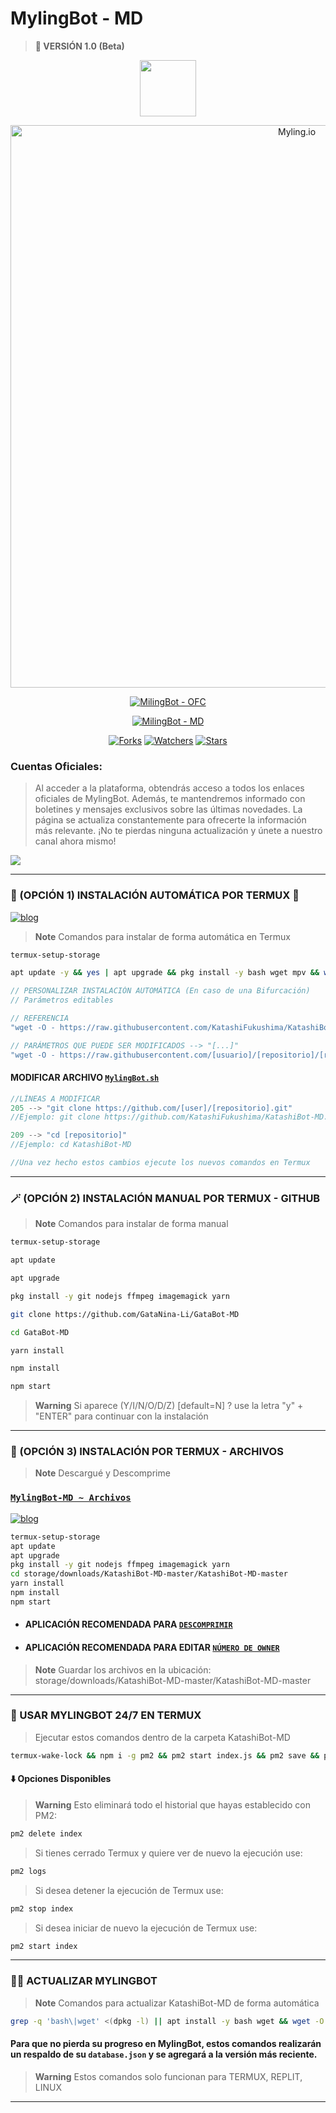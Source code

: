 # MylingBot - MD
> <b>🚀 VERSIÓN 1.0 (Beta)</b>

<p align="center"> 
<a href="https://github.com/GataNina-Li"><img src="http://readme-typing-svg.herokuapp.com?font=Fira+Code&pause=1000&color=B1F733&width=435&lines=MylingBot -MD;Disfruta+del+bot.+%E2%9A%A1" height="90px"></a> 
</p>

<p align="center">
<img src="https://telegra.ph/file/519ba4d10aeef56ab8404.jpg" alt="Myling.io" width="900"/>
</p>

<p align="center">
<a href="#"><img title="MilingBot - OFC" src="https://img.shields.io/badge/SI TE AGRADA EL REPOSITORIO APÓYAME CON UNA ESTRELLITA 🌟 ¡GRACIAS! -red?colorA=%255ff0000&colorB=%23017e40&style=for-the-badge"></a>
</p>  

<p align="center">
<a href="#"><img title="MilingBot - MD" src="https://img.shields.io/badge/COMPATIBLE CON LA VERSIÓN MULTI DISPOSITIVOS DE WHATSAPP-red?colorA=%F77F48FF&colorB=%F77F48FF&style=for-the-badge"></a>
</p>

<p align="center">   
<a href="https://github.com/KatashiFukushima/KatashiBot-MD/network/members"><img title="Forks" src="https://img.shields.io/github/forks/KatashiFukushima/KatashiBot-MD?label=Forks&color=blue&style=flat-square"></a>
<a href="https://github.com/KatashiFukushima/KatashiBot-MD/watchers"><img title="Watchers" src="https://img.shields.io/github/watchers/KatashiFukushima/KatashiBot?label=Watchers&color=green&style=flat-square"></a>
<a href="https://github.com/KatashiFukushima/KatashiBot-MD/stargazers"><img title="Stars" src="https://img.shields.io/github/stars/KatashiFukushima/KatashiBot-MD?label=Stars&color=yellow&style=flat-square"></a>
</p>

### Cuentas Oficiales:
> Al acceder a la plataforma, obtendrás acceso a todos los enlaces oficiales de MylingBot. Además, te mantendremos informado con boletines y mensajes exclusivos sobre las últimas novedades. La página se actualiza constantemente para ofrecerte la información más relevante. ¡No te pierdas ninguna actualización y únete a nuestro canal ahora mismo!

<a href="https://www.atom.bio/MylingBot">
<img src="https://img.shields.io/badge/Redes_Sociales-000000%7D?style=for-the-badge&logo=biolink&logoColor=white">
</a>

-----
### 🌟 (OPCIÓN 1) INSTALACIÓN AUTOMÁTICA POR TERMUX 🫰
[![blog](https://img.shields.io/badge/Instalacion-Automatica-FF0000?style=for-the-badge&logo=youtube&logoColor=white)](https://www.youtube.com/shorts/ZLJYDUM6vSY)
> **Note** Comandos para instalar de forma automática en Termux  
```bash
termux-setup-storage
```
```bash
apt update -y && yes | apt upgrade && pkg install -y bash wget mpv && wget -O - https://raw.githubusercontent.com/KatashiFukushima/KatashiBot-MD/master/katashi.sh | bash
```
```js
// PERSONALIZAR INSTALACIÓN AUTOMÁTICA (En caso de una Bifurcación)
// Parámetros editables

// REFERENCIA
"wget -O - https://raw.githubusercontent.com/KatashiFukushima/KatashiBot-MD/master/katashi.sh | bash"

// PARÁMETROS QUE PUEDE SER MODIFICADOS --> "[...]"
"wget -O - https://raw.githubusercontent.com/[usuario]/[repositorio]/[rama]/katashi.sh | bash"
```
#### MODIFICAR ARCHIVO [`MylingBot.sh`](https://github.com/KatashiFukushima/KatashiBot-MD/blob/master/kata.sh)
```js
//LÍNEAS A MODIFICAR
205 --> "git clone https://github.com/[user]/[repositorio].git"
//Ejemplo: git clone https://github.com/KatashiFukushima/KatashiBot-MD.git

209 --> "cd [repositorio]"
//Ejemplo: cd KatashiBot-MD

//Una vez hecho estos cambios ejecute los nuevos comandos en Termux
```
-----
### 🪄 (OPCIÓN 2) INSTALACIÓN MANUAL POR TERMUX - GITHUB 
> **Note** Comandos para instalar de forma manual
```bash
termux-setup-storage
```
```bash
apt update
```
```bash
apt upgrade
```
```bash
pkg install -y git nodejs ffmpeg imagemagick yarn
```
```bash
git clone https://github.com/GataNina-Li/GataBot-MD
```
```bash
cd GataBot-MD
```
```bash
yarn install
```
```bash
npm install
```
```bash
npm start
```
> **Warning** Si aparece (Y/I/N/O/D/Z) [default=N] ? use la letra "y" + "ENTER" para continuar con la instalación 
------------------
### 📁 (OPCIÓN 3) INSTALACIÓN POR TERMUX - ARCHIVOS
> **Note** Descargué y Descomprime
### [`MylingBot-MD ~ Archivos`](https://github.com/KatashiFukushima/KatashiBot-MD/archive/refs/heads/master.zip)
[![blog](https://img.shields.io/badge/NO_TUTORIAL-FF0000?style=for-the-badge&logo=youtube&logoColor=white)
](https://www.youtube.com/shorts/ZLJYDUM6vSY)
```bash
termux-setup-storage
apt update
apt upgrade
pkg install -y git nodejs ffmpeg imagemagick yarn
cd storage/downloads/KatashiBot-MD-master/KatashiBot-MD-master 
yarn install
npm install
npm start
```
* #### APLICACIÓN RECOMENDADA PARA [`DESCOMPRIMIR`](https://play.google.com/store/apps/details?id=com.rarlab.rar)
* #### APLICACIÓN RECOMENDADA PARA EDITAR [`NÚMERO DE OWNER`](https://play.google.com/store/apps/details?id=com.rhmsoft.code)
> **Note** Guardar los archivos en la ubicación: storage/downloads/KatashiBot-MD-master/KatashiBot-MD-master   
----
### 🚀 USAR MYLINGBOT 24/7 EN TERMUX 
> Ejecutar estos comandos dentro de la carpeta KatashiBot-MD
```bash
termux-wake-lock && npm i -g pm2 && pm2 start index.js && pm2 save && pm2 logs 
``` 
#### ⬇️ Opciones Disponibles
> **Warning** Esto eliminará todo el historial que hayas establecido con PM2:
```bash 
pm2 delete index
``` 
> Si tienes cerrado Termux y quiere ver de nuevo la ejecución use:
```bash 
pm2 logs 
``` 
> Si desea detener la ejecución de Termux use:
```bash 
pm2 stop index
``` 
> Si desea iniciar de nuevo la ejecución de Termux use:
```bash 
pm2 start index
``` 
----
### 🥷🏻 ACTUALIZAR MYLINGBOT
> **Note** Comandos para actualizar KatashiBot-MD de forma automática
```bash
grep -q 'bash\|wget' <(dpkg -l) || apt install -y bash wget && wget -O - https://raw.githubusercontent.com/KatashiFukushima/KatashiBot-MD/master/update.sh | bash 
```
#### Para que no pierda su progreso en MylingBot, estos comandos realizarán un respaldo de su `database.json` y se agregará a la versión más reciente.
> **Warning** Estos comandos solo funcionan para TERMUX, REPLIT, LINUX                           
----
